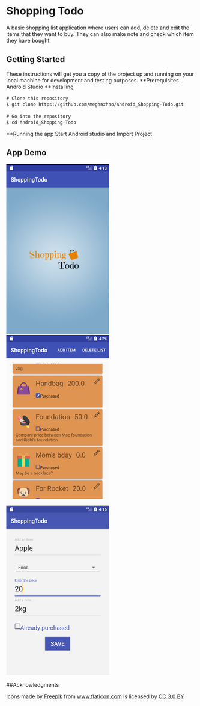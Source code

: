 # Shopping Todo
A basic shopping list application where users can add, delete and edit the items that they want to buy. They can also make note and check which item they have bought.

## Getting Started
These instructions will get you a copy of the project up and running on your local machine for development and testing purposes.
**Prerequisites
Android Studio
**Installing
```
# Clone this repository
$ git clone https://github.com/meganzhao/Android_Shopping-Todo.git

# Go into the repository
$ cd Android_Shopping-Todo
```
**Running the app
Start Android studio and Import Project 

## App Demo
![Alt text](img-demo/splashScreen.png?raw=true "splashScreen")
![Alt text](img-demo/mainPage.png?raw=true "mainPage")
![Alt text](img-demo/addItem.png?raw=true "addItem")

##Acknowledgments
<div>Icons made by <a href="http://www.freepik.com" title="Freepik">Freepik</a> from <a href="https://www.flaticon.com/" title="Flaticon">www.flaticon.com</a> is licensed by <a href="http://creativecommons.org/licenses/by/3.0/" title="Creative Commons BY 3.0" target="_blank">CC 3.0 BY</a></div>
